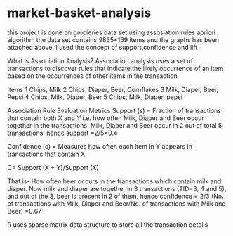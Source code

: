 # market-basket-analysis
this project is done on grocieries data set using assosiation rules apriori algorithm
the data set contains 9835*169 items and the graphs has been attached above.
I used the concept of support,confidence and lift

What is Association Analysis?
Association analysis uses a set of transactions to discover rules that indicate the likely occurrence of an item based on the occurrences of other items in the transaction

Items 
1 Chips, Milk 
2 Chips, Diaper, Beer, Cornflakes 
3 Milk, Diaper, Beer, Pepsi 
4 Chips, Milk, Diaper, Beer 
5 Chips, Milk, Diaper, pepsi 

 Association Rule Evaluation Metrics
Support (s) = Fraction of transactions that contain both X and Y i.e. how often Milk, Diaper and Beer occur together in the transactions. Milk, Diaper and Beer occur in 2 out of total 5 transactions, hence support =2/5=0.4


Confidence (c) = Measures how often each item in Y appears in transactions that contain X

C= Support (X + Y)/Support (X)

That is- How often beer occurs in the transactions which contain milk and diaper. Now milk and diaper are together in 3 transactions (TID=3, 4 and 5), and out of the 3, beer is present in 2 of them, hence confidence = 2/3 (No. of transactions with Milk, Diaper and Beer/No. of transactions with Milk and Beer) =0.67

R uses sparse matrix data structure to store all the transaction details 

